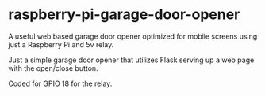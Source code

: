 # raspberry-pi-garage-door-opener
A useful web based garage door opener optimized for mobile screens using just a Raspberry Pi and 5v relay.

Just a simple garage door opener that utilizes Flask serving up a web page with the open/close button.

Coded for GPIO 18 for the relay.
